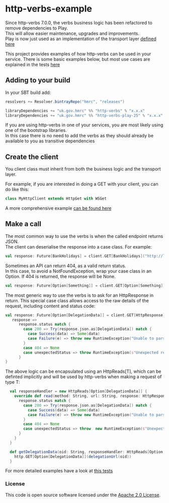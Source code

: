 
# http-verbs-example

Since http-verbs 7.0.0, the verbs business logic has been refactored to remove dependencies to Play.  
This will allow easier maintenance, upgrades and improvements.  
Play is now just used as an implementation of the transport layer [defined here](https://github.com/hmrc/http-core/blob/master/src/main/scala/uk/gov/hmrc/http/HttpTransport.scala)

This project provides examples of how http-verbs can be used in your service.
There is some basic examples below, but most use cases are explained in the tests [here](https://github.com/hmrc/http-verbs-example/blob/master/src/test/scala/uk/gov/hmrc/http)

## Adding to your build

In your SBT build add:

```scala
resolvers += Resolver.bintrayRepo("hmrc", "releases")

libraryDependencies += "uk.gov.hmrc" %% "http-verbs" % "x.x.x"
libraryDependencies += "uk.gov.hmrc" %% "http-verbs-play-25" % "x.x.x"
```

If you are using http-verbs in one of your services, you are most likely using one of the bootstrap libraries.  
In this case there is no need to add the verbs as they should already be available to you as transitive dependencies

## Create the client

You client class must inherit from both the business logic and the transport layer.

For example, if you are interested in doing a GET with your client, you can do like this:
```scala
class MyHttpClient extends HttpGet with WSGet
```

A more comprehensive example [can be found here](https://github.com/hmrc/http-verbs-example/blob/master/src/test/scala/uk/gov/hmrc/http/MyHttpClient.scala) 

## Make a call

The most common way to use the verbs is when the called endpoint returns JSON.  
The client can deserialise the response into a case class. For example:
```scala
val response: Future[BankHolidays] = client.GET[BankHolidays]("http://localhost/bank-holidays.json")
```

Sometimes an API can return 404, as a valid return status.  
In this case, to avoid a NotFoundException, wrap your case class in an Option. If 404 is returned, the response will be None.
```scala
val response: Future[Option[Something]] = client.GET[Option[Something]]("http://localhost/404.json")
```

The most generic way to use the verbs is to ask for an HttpResponse in return. This special case class allows access to the raw details of the request, including content and status code:
```scala
val response: Future[Option[DelegationData]] = client.GET[HttpResponse]("http://localhost/bank-holidays.html") map {
   response => 
      response.status match {
        case 200 => Try(response.json.as[DelegationData]) match {
          case Success(data) => Some(data)
          case Failure(e) => throw new RuntimeException("Unable to parse response", method, url, e)
        }
        case 404 => None
        case unexpectedStatus => throw RuntimeException(s"Unexpected response code '$unexpectedStatus'", method, url)
      }
}
```

The above logic can be encapsulated using an HttpReads[T], which can be definted implicitly and will be used by http-verbs when making a request of type T:

```scala
  val responseHandler = new HttpReads[Option[DelegationData]] {
    override def read(method: String, url: String, response: HttpResponse): Option[DelegationData] = {
      response.status match {
        case 200 => Try(response.json.as[DelegationData]) match {
          case Success(data) => Some(data)
          case Failure(e) => throw new RuntimeException("Unable to parse response", method, url, e)
        }
        case 404 => None
        case unexpectedStatus => throw  new RuntimeException(s"Unexpected response code '$unexpectedStatus'", method, url)
      }
    }
  }

  def getDelegationData(oid: String, responseHandler: HttpReads[Option[DelegationData]] = responseHandler)(implicit hc: HeaderCarrier): Future[Option[DelegationData]] = {
    http.GET[Option[DelegationData]](delegationUrl(oid))
  }
```

For more detailed examples have a look at [this tests](https://github.com/hmrc/http-verbs-example/blob/master/src/test/scala/uk/gov/hmrc/http)

### License

This code is open source software licensed under the [Apache 2.0 License]("http://www.apache.org/licenses/LICENSE-2.0.html").
    
